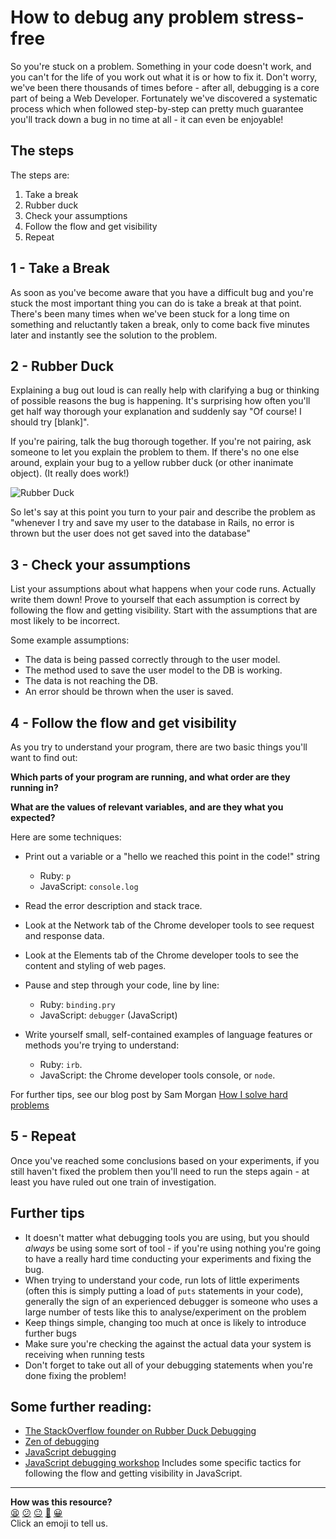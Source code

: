 # How to debug any problem stress-free

So you're stuck on a problem. Something in your code doesn't work, and you can't for the life of you work out what it is or how to fix it. Don't worry, we've been there thousands of times before - after all, debugging is a core part of being a Web Developer. Fortunately we've discovered a systematic process which when followed step-by-step can pretty much guarantee you'll track down a bug in no time at all - it can even be enjoyable!

## The steps

The steps are:

1. Take a break
2. Rubber duck
3. Check your assumptions
4. Follow the flow and get visibility
5. Repeat

## 1 - Take a Break

As soon as you've become aware that you have a difficult bug and you're stuck the most important thing you can do is take a break at that point. There's been many times when we've been stuck for a long time on something and reluctantly taken a break, only to come back five minutes later and instantly see the solution to the problem.

## 2 - Rubber Duck

Explaining a bug out loud is can really help with clarifying a bug or thinking of possible reasons the bug is happening.  It's surprising how often you'll get half way thorough your explanation and suddenly say "Of course! I should try [blank]".

If you're pairing, talk the bug thorough together.  If you're not pairing, ask someone to let you explain the problem to them.  If there's no one else around, explain your bug to a yellow rubber duck (or other inanimate object).  (It really does work!)

![Rubber Duck](https://hattonsimages.blob.core.windows.net/products/RubberDuck_3170853_Qty1_1.jpg)

So let's say at this point you turn to your pair and describe the problem as "whenever I try and save my user to the database in Rails, no error is thrown but the user does not get saved into the database"

## 3 - Check your assumptions

List your assumptions about what happens when your code runs.  Actually write them down! Prove to yourself that each assumption is correct by following the flow and getting visibility.  Start with the assumptions that are most likely to be incorrect.

Some example assumptions:

* The data is being passed correctly through to the user model.
* The method used to save the user model to the DB is working.
* The data is not reaching the DB.
* An error should be thrown when the user is saved.

## 4 - Follow the flow and get visibility

As you try to understand your program, there are two basic things you'll want to find out:

**Which parts of your program are running, and what order are they running in?**

**What are the values of relevant variables, and are they what you expected?**

Here are some techniques:

* Print out a variable or a "hello we reached this point in the code!" string
  * Ruby: `p`
  * JavaScript: `console.log`

* Read the error description and stack trace.

* Look at the Network tab of the Chrome developer tools to see request and response data.

* Look at the Elements tab of the Chrome developer tools to see the content and styling of web pages.

* Pause and step through your code, line by line:
  * Ruby: `binding.pry`
  * JavaScript: `debugger` (JavaScript)

* Write yourself small, self-contained examples of language features or methods you're trying to understand:
  * Ruby: `irb`.
  * JavaScript: the Chrome developer tools console, or `node`.

For further tips, see our blog post by Sam Morgan [How I solve hard problems](https://blog.makersacademy.com/how-i-solve-problems-a6a84d167598)

## 5 - Repeat

Once you've reached some conclusions based on your experiments, if you still haven't
fixed the problem then you'll need to run the steps again - at least you have ruled out one train of investigation.

## Further tips

* It doesn't matter what debugging tools you are using, but you should *always* be using
some sort of tool - if you're using nothing you're going to have a really hard
time conducting your experiments and fixing the bug.
* When trying to understand your code, run lots of little experiments (often this is simply putting a
  load of `puts` statements in your code), generally the sign of an
  experienced debugger is someone who uses a large number of tests like this to
analyse/experiment on the problem
* Keep things simple, changing too much at once is likely to introduce further
  bugs
* Make sure you're checking the against the actual data your system is receiving
  when running tests
* Don't forget to take out all of your debugging statements when you're done fixing the problem!

## Some further reading:

   * [The StackOverflow founder on Rubber Duck Debugging](http://blog.codinghorror.com/rubber-duck-problem-solving/)
   * [Zen of debugging](http://webadvent.org/2012/debugging-zen-by-ben-ramsey)
   * [JavaScript debugging](https://developer.chrome.com/devtools/docs/javascript-debugging)
   * [JavaScript debugging workshop](https://github.com/makersacademy/skills-workshops/tree/main/javascript_fundamentals/following_the_flow_and_getting_visibility_in_javascript_es6) Includes some specific tactics for following the flow and getting visibility in JavaScript.

<!-- BEGIN GENERATED SECTION DO NOT EDIT -->

---

**How was this resource?**  
[😫](https://airtable.com/shrUJ3t7KLMqVRFKR?prefill_Repository=makersacademy/course&prefill_File=pills/debugging.md&prefill_Sentiment=😫) [😕](https://airtable.com/shrUJ3t7KLMqVRFKR?prefill_Repository=makersacademy/course&prefill_File=pills/debugging.md&prefill_Sentiment=😕) [😐](https://airtable.com/shrUJ3t7KLMqVRFKR?prefill_Repository=makersacademy/course&prefill_File=pills/debugging.md&prefill_Sentiment=😐) [🙂](https://airtable.com/shrUJ3t7KLMqVRFKR?prefill_Repository=makersacademy/course&prefill_File=pills/debugging.md&prefill_Sentiment=🙂) [😀](https://airtable.com/shrUJ3t7KLMqVRFKR?prefill_Repository=makersacademy/course&prefill_File=pills/debugging.md&prefill_Sentiment=😀)  
Click an emoji to tell us.

<!-- END GENERATED SECTION DO NOT EDIT -->
